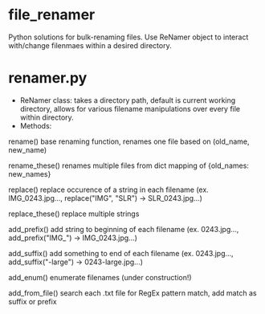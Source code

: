 # file_renamer
Python solutions for bulk-renaming files. Use ReNamer object to interact with/change filenmaes within a desired directory.

# renamer.py
- ReNamer class: takes a directory path, default is current working directory, allows for various filename manipulations over every file within directory.
- Methods:

rename()        base renaming function, renames one file based on (old_name, new_name)

rename_these()	renames multiple files from dict mapping of {old_names: new_names}

replace()		    replace occurence of a string in each filename (ex. IMG_0243.jpg..., replace("IMG", "SLR") -> SLR_0243.jpg...)

replace_these()	replace multiple strings

add_prefix()	  add string to beginning of each filename (ex. 0243.jpg..., add_prefix("IMG_") -> IMG_0243.jpg...)

add_suffix()	  add something to end of each filename (ex. 0243.jpg..., add_suffix("-large") -> 0243-large.jpg...)

add_enum()		  enumerate filenames (under construction!)

add_from_file()	search each .txt file for RegEx pattern match, add match as suffix or prefix
